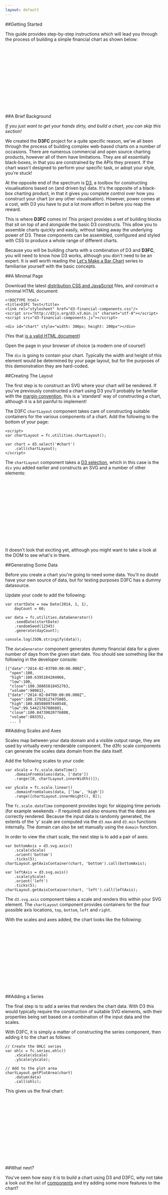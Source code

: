 ```yaml
---
layout: default
---
```


##Getting Started

This guide provides step-by-step instructions which will lead you through the process of building a simple financial chart as shown below:

<div id="final-chart" style="width:400px; height:200px"></div>

<script>
(function(){
  // Create the chartLayout (width and height not set)
  var chartLayout = fc.utilities.chartLayout();

  // Create some data
  var startDate = new Date(2014, 1, 1);
  var dayCount = 30;

  var gsData = fc.utilities.dataGenerator()
    .seedDate(startDate)
    .randomSeed(12345)
    .generate(dayCount);

  // Setup the chart
  var setupArea = d3.select('#final-chart')
      .call(chartLayout);

  // Create scales
  var xScale = fc.scale.dateTime() // Financial scale (actually it is a date / time)
    .domainFromValues(gsData, ['date'])
    .range([0, chartLayout.innerWidth()]);

  var yScale = fc.scale.linear()
    .domainFromValues(gsData, ['low', 'high'])
    .range([chartLayout.innerHeight(), 0]);

  // Add axes
  var bottomAxis = d3.svg.axis()
      .scale(xScale)
      .orient('bottom')
      .ticks(5);
  chartLayout.getAxisContainer(setupArea, 'bottom').call(bottomAxis);

  var leftAxis = d3.svg.axis()
      .scale(yScale)
      .orient('left')
      .ticks(5);
  chartLayout.getAxisContainer(setupArea, 'left').call(leftAxis);

  // Create the OHLC series
  var ohlc = fc.series.ohlc()
    .xScale(xScale)
    .yScale(yScale);

  // Add the primary OHLC series
  chartLayout.getPlotArea(setupArea)
    .datum(gsData)
    .call(ohlc);
}());
</script>

##A Brief Background

*If you just want to get your hands dirty, and build a chart, you can skip this section!*

We created the **D3FC** project for a quite specific reason, we've all been through the process of building complex web-based charts on a number of occasions. There are numerous commercial and open source charting products, however all of them have limitations. They are all essentially black-boxes, in that you are constrained by the APIs they present. If the chart wasn't designed to perform your specific task, or adopt your style, you're stuck!

At the opposite end of the spectrum is <a href="http://d3js.org/">D3</a>, a toolbox for constructing visualisations based on (and driven by) data. It's the opposite of a black-box charting product, in that it gives you complete control over how you construct your chart (or any other visualisation). However, power comes at a cost, with D3 you have to put a lot more effort in before you reap the reward.

This is where **D3FC** comes in! This project provides a set of building blocks that sit on top of and alongside the basic D3 constructs. This allow you to assemble charts quickly and easily, without taking away the underlying power of D3. These components can be assembled, configured and styled with CSS to produce a whole range of different charts.

Because you will be building charts with a combination of D3 and **D3FC**, you will need to know how D3 works, although you don't need to be an expert. It is well worth reading the [Let's Make a Bar Chart](http://bost.ocks.org/mike/bar/) series to familiarise yourself with the basic concepts.

##A Minimal Page

Download the latest [distribution CSS and JavaScript](https://github.com/ScottLogic/d3-financial-components/tree/master/dist) files, and construct a minimal HTML document:

    <!DOCTYPE html>
    <title>D3FC Test</title>
    <link rel="stylesheet" href="d3-financial-components.css"/>
    <script src="http://d3js.org/d3.v3.min.js" charset="utf-8"></script>
    <script src="d3-financial-components.js"></script>

    <div id="chart" style="width: 300px; height: 200px"></div>

(Yes that [is a valid HTML document](http://stackoverflow.com/questions/5641997/is-it-necessary-to-write-head-body-and-html-tags))

Open the page in your browser of choice (a modern one of course!)

The `div` is going to contain your chart. Typically the width and height of this element would be determined by your page layout, but for the purposes of this demonstration they are hard-coded.

##Creating The Layout

The first step is to construct an SVG where your chart will be rendered. If you've previously constructed a chart using D3 you'll probably be familiar with the [margin convention](http://bl.ocks.org/mbostock/3019563), this is a 'standard' way of constructing a chart, although it is a bit painful to implement!

The D3FC `chartLayout` component takes care of constructing suitable containers for the various components of a chart. Add the following to the bottom of your page:

    <script>
    var chartLayout = fc.utilities.chartLayout();

    var chart = d3.select('#chart')
        .call(chartLayout);
    </script>

The `chartLayout` component takes a [D3 selection](https://github.com/mbostock/d3/wiki/Selections), which in this case is the `div` you added earlier and constructs an SVG and a number of other elements:

<div id="step-layout" style="width:400px; height:200px"></div>

It doesn't look that exciting yet, although you might want to take a look at the DOM to see what's in there.

<script>
(function(){
var chartLayout = fc.utilities.chartLayout();

// Setup the chart
var chart = d3.select('#step-layout')
    .call(chartLayout);
}());
</script>

##Generating Some Data

Before you create a chart you're going to need some data. You'll no doubt have your own source of data, but for testing purposes D3FC has a dummy datasource. 

Update your code to add the following:

    var startDate = new Date(2014, 1, 1),
        dayCount = 60;

    var data = fc.utilities.dataGenerator()
        .seedDate(startDate)
        .randomSeed(12345)
        .generate(dayCount);

    console.log(JSON.stringify(data));

The `dataGenerator` component generates dummy financial data for a given number of days from the given start date. You should see something like the following in the developer console:

    [{"date":"2014-02-03T00:00:00.000Z",
      "open":100,
      "high":100.6395184284066,
      "low":100,
      "close":100.38865818452763,
      "volume":98961},
     {"date":"2014-02-04T00:00:00.000Z",
      "open":100.17928127475005,
      "high":100.88508097440548,
      "low":99.54421767086801,
      "close":100.84739820776808,
      "volume":80335},
      ... ]

##Adding Scales and Axes

Scales map between your data domain and a visible output range, they are used by virtually every renderable component. The d3fc scale components can generate the scales data domain from the data itself.

Add the following scales to your code:

    var xScale = fc.scale.dateTime() 
        .domainFromValues(data, ['date'])
        .range([0, chartLayout.innerWidth()]);

    var yScale = fc.scale.linear()
        .domainFromValues(data, ['low', 'high'])
        .range([chartLayout.innerHeight(), 0]);

The `fc.scale.dateTime` component provides logic for skipping time periods (for example weekends - if required) and also ensures that the dates are correctly rendered. Because the input data is randomly generated, the extents of the 'y' scale are computed via the `d3.max` and `d3.min` functions internally. The domain can also be set manually using the `domain` function.

In order to view the chart scale, the next step is to add a pair of axes:

    var bottomAxis = d3.svg.axis()
        .scale(xScale)
        .orient('bottom')
        .ticks(5);
    chartLayout.getAxisContainer(chart, 'bottom').call(bottomAxis);

    var leftAxis = d3.svg.axis()
        .scale(yScale)
        .orient('left')
        .ticks(5);
    chartLayout.getAxisContainer(chart, 'left').call(leftAxis);

The `d3.svg.axis` component takes a scale and renders this within your SVG element. The `chartLayout` component provides containers for the four possible axis locations, `top`, `bottom`, `left` and `right`.

With the scales and axes added, the chart looks like the following:

<div id="step-scale" style="width:400px; height:200px"></div>

<script>
(function(){
var chartLayout = fc.utilities.chartLayout();

// Setup the chart
var chart = d3.select('#step-scale')
    .call(chartLayout);

// Create some data
var startDate = new Date(2014, 1, 1),
    dayCount = 30;

var gsData = fc.utilities.dataGenerator()
    .seedDate(startDate)
    .randomSeed(12345)
    .generate(dayCount);

console.log(JSON.stringify(gsData))

// Create scales
var xScale = fc.scale.dateTime() // Financial scale (actually it is a date / time)
    .domainFromValues(gsData, ['date'])
    .range([0, chartLayout.innerWidth()]);

var yScale = fc.scale.linear()
    .domainFromValues(gsData, ['low', 'high'])
    .range([chartLayout.innerHeight(), 0]);

// Add axes
var bottomAxis = d3.svg.axis()
    .scale(xScale)
    .orient('bottom')
    .ticks(5);
chartLayout.getAxisContainer(chart, 'bottom').call(bottomAxis);

var leftAxis = d3.svg.axis()
    .scale(yScale)
    .orient('left')
    .ticks(5);
chartLayout.getAxisContainer(chart, 'left').call(leftAxis);
}());
</script>

##Adding a Series 

The final step is to add a series that renders the chart data. With D3 this would typically require the construction of suitable SVG elements, with their properties being set based on a combination of the input data and the scales.

With D3FC, it is simply a matter of constructing the series component, then adding it to the chart as follows:

    // Create the OHLC series
    var ohlc = fc.series.ohlc()
        .xScale(xScale)
        .yScale(yScale);

    // Add to the plot area
    chartLayout.getPlotArea(chart)
        .datum(data)
        .call(ohlc);

This gives us the final chart:

<div id="final-chart2" style="width:400px; height:200px"></div>

<script>
(function(){
var chartLayout = fc.utilities.chartLayout();

// Setup the chart
var chart = d3.select('#final-chart2')
    .call(chartLayout);

// Create some data
var startDate = new Date(2014, 1, 1),
    dayCount = 30;

var gsData = fc.utilities.dataGenerator()
    .seedDate(startDate)
    .randomSeed(12345)
    .generate(dayCount);

console.log(JSON.stringify(gsData))

// Create scales
var xScale = fc.scale.dateTime() // Financial scale (actually it is a date / time)
    .domainFromValues(gsData, ['date'])
    .range([0, chartLayout.innerWidth()]);

var yScale = fc.scale.linear()
    .domainFromValues(gsData, ['low', 'high'])
    .range([chartLayout.innerHeight(), 0]);

// Add axes
var bottomAxis = d3.svg.axis()
    .scale(xScale)
    .orient('bottom')
    .ticks(5);
chartLayout.getAxisContainer(chart, 'bottom').call(bottomAxis);

var leftAxis = d3.svg.axis()
    .scale(yScale)
    .orient('left')
    .ticks(5);
chartLayout.getAxisContainer(chart, 'left').call(leftAxis);

// Create the OHLC series
var ohlc = fc.series.ohlc()
    .xScale(xScale)
    .yScale(yScale);

// Add the primary OHLC series
chartLayout.getPlotArea(chart)
    .datum(gsData)
    .call(ohlc);
}());
</script>

##What next?

You've seen how easy it is to build a chart using D3 and D3FC, why not take a look out the list of <a href="components.html">components</a> and try adding some more features to the chart?